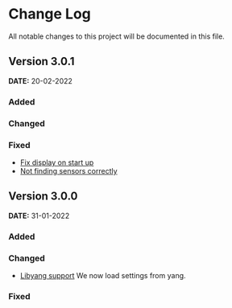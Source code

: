 # Change Log
All notable changes to this project will be documented in this file.

## Version 3.0.1

**DATE:** 20-02-2022

### Added

### Changed

### Fixed

- [Fix display on start up](https://vcs.monotok.org/WeatherStationProject/weatherStationPlus/issues/5)
- [Not finding sensors correctly](https://vcs.monotok.org/WeatherStationProject/weatherStationPlus/issues/8)

## Version 3.0.0

**DATE:** 31-01-2022

### Added

### Changed

- [Libyang support](https://vcs.monotok.org/WeatherStationProject/weatherStationPlus/issues/4)
  We now load settings from yang.

### Fixed
